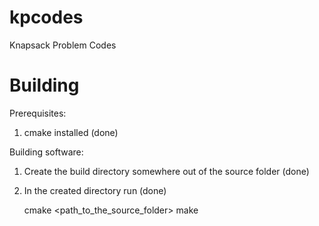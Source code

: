 # kpcodes

Knapsack Problem Codes


Building
========

Prerequisites: 

1. cmake installed  (done)

Building software:

1. Create the build directory somewhere out of the source folder (done)

2. In the created directory run (done)

   cmake <path_to_the_source_folder>
   make


